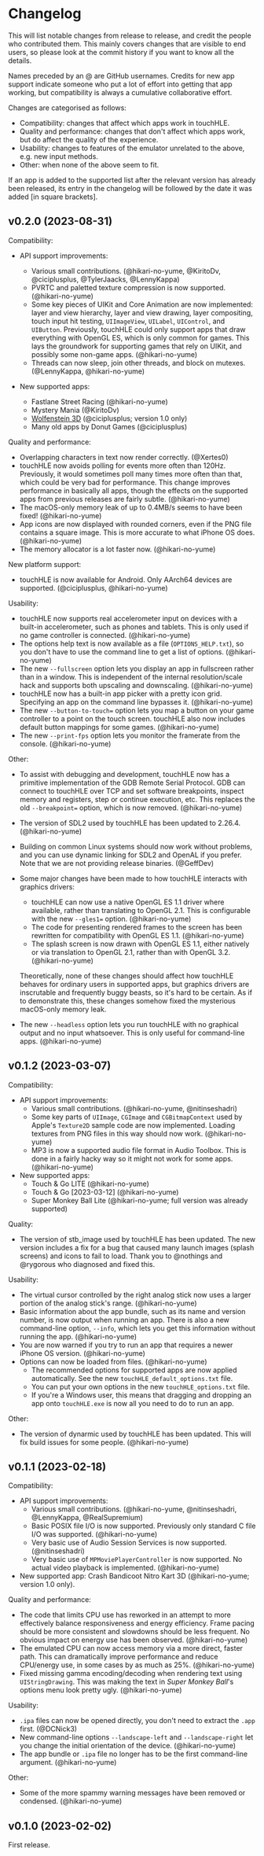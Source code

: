 # Changelog

This will list notable changes from release to release, and credit the people who contributed them. This mainly covers changes that are visible to end users, so please look at the commit history if you want to know all the details.

Names preceded by an @ are GitHub usernames. Credits for new app support indicate someone who put a lot of effort into getting that app working, but compatibility is always a cumulative collaborative effort.

Changes are categorised as follows:

* Compatibility: changes that affect which apps work in touchHLE.
* Quality and performance: changes that don't affect which apps work, but do affect the quality of the experience.
* Usability: changes to features of the emulator unrelated to the above, e.g. new input methods.
* Other: when none of the above seem to fit.

If an app is added to the supported list after the relevant version has already been released, its entry in the changelog will be followed by the date it was added \[in square brackets\].

## v0.2.0 (2023-08-31)

Compatibility:

- API support improvements:
  - Various small contributions. (@hikari-no-yume, @KiritoDv, @ciciplusplus, @TylerJaacks, @LennyKappa)
  - PVRTC and paletted texture compression is now supported. (@hikari-no-yume)
  - Some key pieces of UIKit and Core Animation are now implemented: layer and view hierarchy, layer and view drawing, layer compositing, touch input hit testing, `UIImageView`, `UILabel`, `UIControl`, and `UIButton`. Previously, touchHLE could only support apps that draw everything with OpenGL ES, which is only common for games. This lays the groundwork for supporting games that rely on UIKit, and possibly some non-game apps. (@hikari-no-yume)
  - Threads can now sleep, join other threads, and block on mutexes. (@LennyKappa, @hikari-no-yume)

- New supported apps:
  - Fastlane Street Racing (@hikari-no-yume)
  - Mystery Mania (@KiritoDv)
  - [Wolfenstein 3D](https://www.youtube.com/watch?v=omViNgUqF8c) (@ciciplusplus; version 1.0 only)
  - Many old apps by Donut Games (@ciciplusplus)

Quality and performance:

- Overlapping characters in text now render correctly. (@Xertes0)
- touchHLE now avoids polling for events more often than 120Hz. Previously, it would sometimes poll many times more often than that, which could be very bad for performance. This change improves performance in basically all apps, though the effects on the supported apps from previous releases are fairly subtle. (@hikari-no-yume)
- The macOS-only memory leak of up to 0.4MB/s seems to have been fixed! (@hikari-no-yume)
- App icons are now displayed with rounded corners, even if the PNG file contains a square image. This is more accurate to what iPhone OS does. (@hikari-no-yume)
- The memory allocator is a lot faster now. (@hikari-no-yume)

New platform support:

- touchHLE is now available for Android. Only AArch64 devices are supported. (@ciciplusplus, @hikari-no-yume)

Usability:

- touchHLE now supports real accelerometer input on devices with a built-in accelerometer, such as phones and tablets. This is only used if no game controller is connected. (@hikari-no-yume)
- The options help text is now available as a file (`OPTIONS_HELP.txt`), so you don't have to use the command line to get a list of options. (@hikari-no-yume)
- The new `--fullscreen` option lets you display an app in fullscreen rather than in a window. This is independent of the internal resolution/scale hack and supports both upscaling and downscaling. (@hikari-no-yume)
- touchHLE now has a built-in app picker with a pretty icon grid. Specifying an app on the command line bypasses it. (@hikari-no-yume)
- The new `--button-to-touch=` option lets you map a button on your game controller to a point on the touch screen. touchHLE also now includes default button mappings for some games. (@hikari-no-yume)
- The new `--print-fps` option lets you monitor the framerate from the console. (@hikari-no-yume)

Other:

- To assist with debugging and development, touchHLE now has a primitive implementation of the GDB Remote Serial Protocol. GDB can connect to touchHLE over TCP and set software breakpoints, inspect memory and registers, step or continue execution, etc. This replaces the old `--breakpoint=` option, which is now removed. (@hikari-no-yume)
- The version of SDL2 used by touchHLE has been updated to 2.26.4. (@hikari-no-yume)
- Building on common Linux systems should now work without problems, and you can use dynamic linking for SDL2 and OpenAL if you prefer. Note that we are not providing release binaries. (@GeffDev)
- Some major changes have been made to how touchHLE interacts with graphics drivers:
  - touchHLE can now use a native OpenGL ES 1.1 driver where available, rather than translating to OpenGL 2.1. This is configurable with the new `--gles1=` option. (@hikari-no-yume)
  - The code for presenting rendered frames to the screen has been rewritten for compatibility with OpenGL ES 1.1. (@hikari-no-yume)
  - The splash screen is now drawn with OpenGL ES 1.1, either natively or via translation to OpenGL 2.1, rather than with OpenGL 3.2. (@hikari-no-yume)

  Theoretically, none of these changes should affect how touchHLE behaves for ordinary users in supported apps, but graphics drivers are inscrutable and frequently buggy beasts, so it's hard to be certain. As if to demonstrate this, these changes somehow fixed the mysterious macOS-only memory leak.
- The new `--headless` option lets you run touchHLE with no graphical output and no input whatsoever. This is only useful for command-line apps. (@hikari-no-yume)

## v0.1.2 (2023-03-07)

Compatibility:

- API support improvements:
  - Various small contributions. (@hikari-no-yume, @nitinseshadri)
  - Some key parts of `UIImage`, `CGImage` and `CGBitmapContext` used by Apple's `Texture2D` sample code are now implemented. Loading textures from PNG files in this way should now work. (@hikari-no-yume)
  - MP3 is now a supported audio file format in Audio Toolbox. This is done in a fairly hacky way so it might not work for some apps. (@hikari-no-yume)
- New supported apps:
  - Touch & Go LITE (@hikari-no-yume)
  - Touch & Go \[2023-03-12\] (@hikari-no-yume)
  - Super Monkey Ball Lite (@hikari-no-yume; full version was already supported)

Quality:

- The version of stb\_image used by touchHLE has been updated. The new version includes a fix for a bug that caused many launch images (splash screens) and icons to fail to load. Thank you to @nothings and @rygorous who diagnosed and fixed this.

Usability:

- The virtual cursor controlled by the right analog stick now uses a larger portion of the analog stick's range. (@hikari-no-yume)
- Basic information about the app bundle, such as its name and version number, is now output when running an app. There is also a new command-line option, `--info`, which lets you get this information without running the app. (@hikari-no-yume)
- You are now warned if you try to run an app that requires a newer iPhone OS version. (@hikari-no-yume)
- Options can now be loaded from files. (@hikari-no-yume)
  - The recommended options for supported apps are now applied automatically. See the new `touchHLE_default_options.txt` file.
  - You can put your own options in the new `touchHLE_options.txt` file.
  - If you're a Windows user, this means that dragging and dropping an app onto `touchHLE.exe` is now all you need to do to run an app.

Other:

- The version of dynarmic used by touchHLE has been updated. This will fix build issues for some people. (@hikari-no-yume)

## v0.1.1 (2023-02-18)

Compatibility:

- API support improvements:
  - Various small contributions. (@hikari-no-yume, @nitinseshadri, @LennyKappa, @RealSupremium)
  - Basic POSIX file I/O is now supported. Previously only standard C file I/O was supported. (@hikari-no-yume)
  - Very basic use of Audio Session Services is now supported. (@nitinseshadri)
  - Very basic use of `MPMoviePlayerController` is now supported. No actual video playback is implemented. (@hikari-no-yume)
- New supported app: Crash Bandicoot Nitro Kart 3D (@hikari-no-yume; version 1.0 only).

Quality and performance:

- The code that limits CPU use has reworked in an attempt to more effectively balance responsiveness and energy efficiency. Frame pacing should be more consistent and slowdowns should be less frequent. No obvious impact on energy use has been observed. (@hikari-no-yume)
- The emulated CPU can now access memory via a more direct, faster path. This can dramatically improve performance and reduce CPU/energy use, in some cases by as much as 25%. (@hikari-no-yume)
- Fixed missing gamma encoding/decoding when rendering text using `UIStringDrawing`. This was making the text in _Super Monkey Ball_'s options menu look pretty ugly. (@hikari-no-yume)

Usability:

- `.ipa` files can now be opened directly, you don't need to extract the `.app` first. (@DCNick3)
- New command-line options `--landscape-left` and `--landscape-right` let you change the initial orientation of the device. (@hikari-no-yume)
- The app bundle or `.ipa` file no longer has to be the first command-line argument. (@hikari-no-yume)

Other:

- Some of the more spammy warning messages have been removed or condensed. (@hikari-no-yume)

## v0.1.0 (2023-02-02)

First release.
